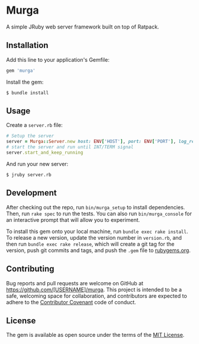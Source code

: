 # Murga

A simple JRuby web server framework built on top of Ratpack. 

## Installation

Add this line to your application's Gemfile:

```ruby
gem 'murga'
```

Install the gem:

    $ bundle install

## Usage

Create a `server.rb` file:

```ruby
# Setup the server
server = Murga::Server.new host: ENV['HOST'], port: ENV['PORT'], log_requests: true
# start the server and run until INT/TERM signal
server.start_and_keep_running
```

And run your new server:

    $ jruby server.rb

## Development

After checking out the repo, run `bin/murga_setup` to install dependencies. Then, run `rake spec` to run the tests. You can also run `bin/murga_console` for an interactive prompt that will allow you to experiment.

To install this gem onto your local machine, run `bundle exec rake install`. To release a new version, update the version number in `version.rb`, and then run `bundle exec rake release`, which will create a git tag for the version, push git commits and tags, and push the `.gem` file to [rubygems.org](https://rubygems.org).

## Contributing

Bug reports and pull requests are welcome on GitHub at https://github.com/[USERNAME]/murga. This project is intended to be a safe, welcoming space for collaboration, and contributors are expected to adhere to the [Contributor Covenant](http://contributor-covenant.org) code of conduct.


## License

The gem is available as open source under the terms of the [MIT License](http://opensource.org/licenses/MIT).

